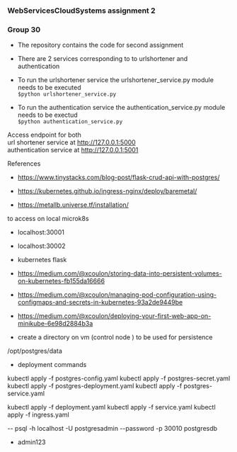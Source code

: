 ### WebServicesCloudSystems assignment 2
### Group 30
- The repository contains the code for second assignment

- There are 2 services corresponding to to urlshortener and authentication

- To run the urlshortener service the urlshortener_service.py module needs to be executed <br/>
`$python urlshortener_service.py`

- To run the authentication service the authentication_service.py module needs to be exectud <br/>
`$python authentication_service.py`

Access endpoint for both <br/>
url shortener service at  http://127.0.0.1:5000  <br/>
authentication service at http://127.0.0.1:5001  <br/>


References

- https://www.tinystacks.com/blog-post/flask-crud-api-with-postgres/


- https://kubernetes.github.io/ingress-nginx/deploy/baremetal/

- https://metallb.universe.tf/installation/


to access on local microk8s 
- localhost:30001
- localhost:30002

- kubernetes flask 

- https://medium.com/@xcoulon/storing-data-into-persistent-volumes-on-kubernetes-fb155da16666
- https://medium.com/@xcoulon/managing-pod-configuration-using-configmaps-and-secrets-in-kubernetes-93a2de9449be
- https://medium.com/@xcoulon/deploying-your-first-web-app-on-minikube-6e98d2884b3a

- create a directory on vm (control node ) to be used for persistence

/opt/postgres/data


- deployment commands

kubectl apply -f postgres-config.yaml 
kubectl apply -f postgres-secret.yaml 
kubectl apply -f postgres-deployment.yaml 
kubectl apply -f postgres-service.yaml


kubectl apply -f deployment.yaml 
kubectl apply -f service.yaml
kubectl apply -f ingress.yaml 


-- psql -h localhost -U postgresadmin --password -p 30010 postgresdb
- admin123